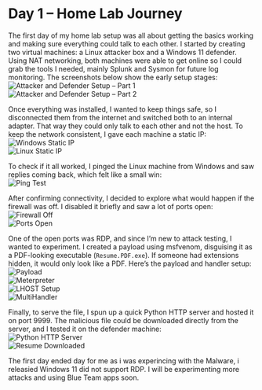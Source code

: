 # Day 1 – Home Lab Journey

The first day of my home lab setup was all about getting the basics working and making sure everything could talk to each other. I started by creating two virtual machines: a Linux attacker box and a Windows 11 defender. Using NAT networking, both machines were able to get online so I could grab the tools I needed, mainly Splunk and Sysmon for future log monitoring. The screenshots below show the early setup stages:  
![Attacker and Defender Setup – Part 1](images/PART%201.png)  
![Attacker and Defender Setup – Part 2](images/PART%202png.png)

Once everything was installed, I wanted to keep things safe, so I disconnected them from the internet and switched both to an internal adapter. That way they could only talk to each other and not the host. To keep the network consistent, I gave each machine a static IP:  
![Windows Static IP](images/STATIC%20IP.png)  
![Linux Static IP](images/static%20IP%20LINUX.png)

To check if it all worked, I pinged the Linux machine from Windows and saw replies coming back, which felt like a small win:  
![Ping Test](images/Screenshot%202025-08-27%20192251.png)

After confirming connectivity, I decided to explore what would happen if the firewall was off. I disabled it briefly and saw a lot of ports open:  
![Firewall Off](images/Firewall%20OFF5.png)  
![Ports Open](images/PORTS%20OPEN.png)

One of the open ports was RDP, and since I’m new to attack testing, I wanted to experiment. I created a payload using msfvenom, disguising it as a PDF-looking executable (`Resume.PDF.exe`). If someone had extensions hidden, it would only look like a PDF. Here’s the payload and handler setup:  
![Payload](images/payload.png)  
![Meterpreter](images/meterpreter.png)  
![LHOST Setup](images/lhost.png)  
![MultiHandler](images/multihandlerr.png)

Finally, to serve the file, I spun up a quick Python HTTP server and hosted it on port 9999. The malicious file could be downloaded directly from the server, and I tested it on the defender machine:  
![Python HTTP Server](images/WINDOWS%20PORT%209999.png)  
![Resume Downloaded](images/RESUME%20DOWNLOADED.png)

The first day ended day for me as i was experincing with the Malware, i releasied Windows 11 did not support RDP. I will be experimenting more attacks and using Blue Team apps soon. 
